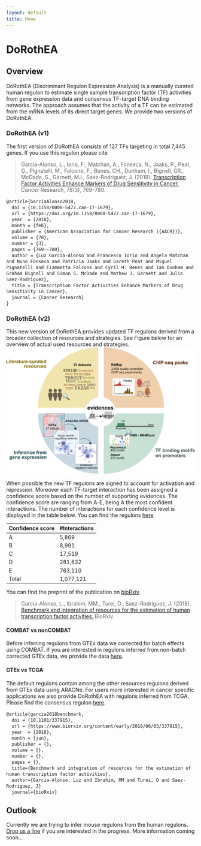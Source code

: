 ```yaml
---
layout: default
title: Home
---
```


# DoRothEA

## Overview
DoRothEA (Discriminant Regulon Expression Analysis) is a manually curated human regulon to estimate single sample transcription factor (TF) activities from gene expression data and consensus TF-target DNA binding networks. The approach assumes that the activity of a TF can be estimated from the mRNA levels of its direct target genes. We provide two versions of DoRothEA.
### DoRothEA (v1)
The first version of DoRothEA consists of 127 TFs targeting in total 7,445 genes. If you use this regulon please cite

>Garcia-Alonso, L., Iorio, F., Matchan, A., Fonseca, N., Jaaks, P., Peat, G., Pignatelli, M., Falcone, F., Benes, CH., Dunham, I., Bignell, GR., McDade, S., Garnett, MJ., Saez-Rodriguez, J. (2018). [Transcription Factor Activities Enhance Markers of Drug Sensitivity in Cancer.](http://cancerres.aacrjournals.org/content/early/2017/12/09/0008-5472.CAN-17-1679) Cancer Research, 78(3), 769–780.

```
@article{GarciaAlonso2018,
  doi = {10.1158/0008-5472.can-17-1679},
  url = {https://doi.org/10.1158/0008-5472.can-17-1679},
  year  = {2018},
  month = {feb},
  publisher = {American Association for Cancer Research ({AACR})},
  volume = {78},
  number = {3},
  pages = {769--780},
  author = {Luz Garcia-Alonso and Francesco Iorio and Angela Matchan and Nuno Fonseca and Patricia Jaaks and Gareth Peat and Miguel Pignatelli and Fiammetta Falcone and Cyril H. Benes and Ian Dunham and Graham Bignell and Simon S. McDade and Mathew J. Garnett and Julio Saez-Rodriguez},
  title = {Transcription Factor Activities Enhance Markers of Drug Sensitivity in Cancer},
  journal = {Cancer Research}
}
```
### DoRothEA (v2)
This new version of DoRothEA provides updated TF regulons derived from a broader collection of resources and strategies. See Figure below for an overview of actual used resources and strategies. 
<img src="public/Figure1a.png" width="600">

When possible the new TF regulons are signed to account for activation and repression. Moreover each TF-target interaction has been assigned a confidence score based on the number of supporting evidences. The confidence score are ranging from A-E, being A the most confident interactions. The number of interactions for each confidence level is displayed in the table below. You can find the regulons [here](https://github.com/saezlab/dorothea/tree/master/data/TFregulons/consensus/Robjects_VIPERformat/normal) 



| Confidence score  | #Interactions |
| ----------------- | ----- | 
| A                 |  5,869         |
| B                 |  8,991         |
| C                 |  17,519         | 
| D                 |  281,632        |
| E                 |  763,110       |
| Total             |  1,077,121       |

 You can find the preprint of the publication on [bioRxiv](https://www.biorxiv.org/content/early/2018/06/03/337915).

>Garcia-Alonso, L., Ibrahim, MM., Turei, D., Saez-Rodriguez, J. (2018). [Benchmark and integration of resources for the estimation of human transcription factor activities.](https://www.biorxiv.org/content/early/2018/06/03/337915) BioRxiv.

#### COMBAT vs nonCOMBAT
Before inferring regulons from GTEx data we corrected for batch effects using COMBAT. If you are interested in regulons inferred from non-batch corrected GTEx data, we provide the data [here](https://github.com/saezlab/dorothea/tree/master/data/TFregulons/advanced_single_evidences/Robjects_VIPERformat/inferred_ARACNe/normal_GTEx_non_batch_corrected/tissue_specific).

#### GTEx vs TCGA
The default regulons contain among the other resources regulons derived from GTEx data using ARACNe. For users more interested in cancer specific applications we also provide DoRothEA with regulons inferred from TCGA. Please find the consensus regulon [here](https://github.com/saezlab/dorothea/tree/master/data/TFregulons/consensus/Robjects_VIPERformat/pancancer).

```
@article{garcia2018benchmark,
  doi = {10.1101/337915},
  url = {https://www.biorxiv.org/content/early/2018/06/03/337915},
  year  = {2018},
  month = {jun},
  publisher = {},
  volume = {},
  number = {},
  pages = {},
  title={Benchmark and integration of resources for the estimation of human transcription factor activities},
  author={Garcia-Alonso, Luz and Ibrahim, MM and Turei, D and Saez-Rodriguez, J}
  journal={bioRxiv}
```
## Outlook
Currently we are trying to infer mouse regulons from the human regulons. [Drop us a line](mailto:cholland2408@gmail.com) if you are interested in the progress. More information coming soon...
